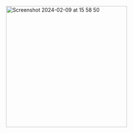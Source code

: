 <img width="331" alt="Screenshot 2024-02-09 at 15 58 50" src="https://github.com/BoyanPavlov/Compose-Quadrant/assets/57092133/ff12d130-23ad-4263-b8fb-2b7100b9ee3a">
